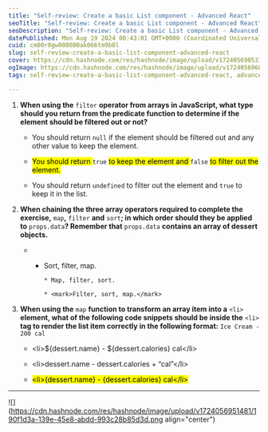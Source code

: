 ```yaml
---
title: "Self-review: Create a basic List component - Advanced React"
seoTitle: "Self-review: Create a basic List component - Advanced React"
seoDescription: "Self-review: Create a basic List component - Advanced React"
datePublished: Mon Aug 19 2024 08:43:01 GMT+0000 (Coordinated Universal Time)
cuid: cm00r0gw000000ak066tm9b0l
slug: self-review-create-a-basic-list-component-advanced-react
cover: https://cdn.hashnode.com/res/hashnode/image/upload/v1724056905311/216c09bd-f76e-4d2a-b839-a7c030c858af.png
ogImage: https://cdn.hashnode.com/res/hashnode/image/upload/v1724056968098/c9094ccf-f911-4471-a216-372df1f5ed71.png
tags: self-review-create-a-basic-list-component-advanced-react, advanced-react

---
```


1. **When using the** `filter` **operator from arrays in JavaScript, what type should you return from the predicate function to determine if the element should be filtered out or not?**
    
    * You should return `null` if the element should be filtered out and any other value to keep the element.
        
    * <mark>You should return </mark> `true` <mark>to keep the element and </mark> `false` <mark>to filter out the element.</mark>
        
    * You should return `undefined` to filter out the element and `true` to keep it in the list.
        
2. **When chaining the three array operators required to complete the exercise,** `map`**,** `filter` **and** `sort`**; in which order should they be applied to** `props.data`**? Remember that** `props.data` **contains an array of dessert objects.**
    
    * * Sort, filter, map.
            
            * Map, filter, sort.
                
            * <mark>Filter, sort, map.</mark>
                
3. **When using the** `map` **function to transform an array item into a** `<li>` **element, what of the following code snippets should be inside the** `<li>` **tag to render the list item correctly in the following format:** `Ice Cream - 200 cal`
    
    * &lt;li&gt;${dessert.name} - ${dessert.calories} cal&lt;/li&gt;
        
    * &lt;li&gt;dessert.name - dessert.calories + “cal”&lt;/li&gt;
        
    * <mark>&lt;li&gt;{dessert.name} - {dessert.calories} cal&lt;/li&gt;</mark>
        

---

![](https://cdn.hashnode.com/res/hashnode/image/upload/v1724056951481/190f1d3a-139e-45e8-abdd-993c28b85d3d.png align="center")